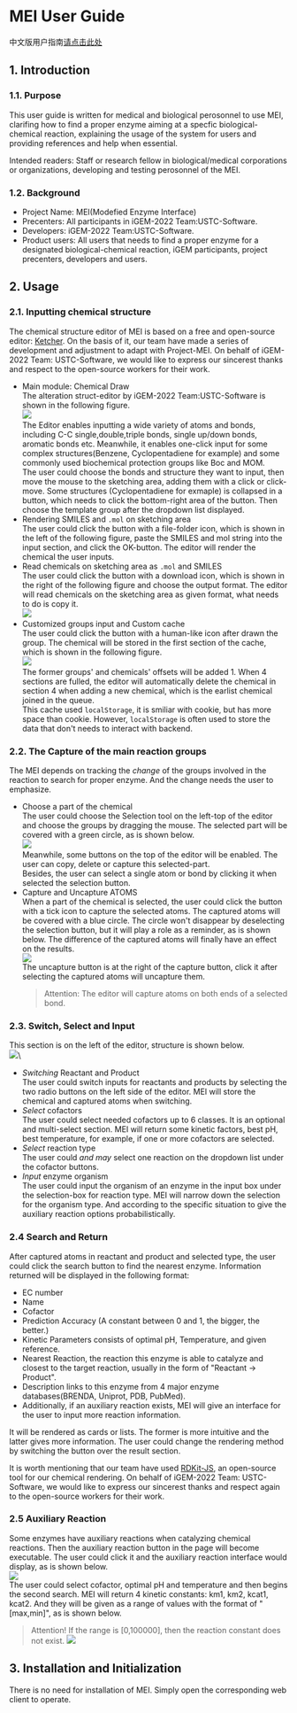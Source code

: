 # MEI User Guide

中文版用户指南[请点击此处](MEI-userguideCN.html)

## 1. Introduction

### 1.1. Purpose

This user guide is written for medical and biological perosonnel to use MEI, clarifing how to find a proper enzyme aiming at a specfic biological-chemical reaction, explaining the usage of the system for users and providing references and help when essential.

Intended readers: Staff or research fellow in biological/medical corporations or organizations, developing and testing perosonnel of the MEI.

### 1.2. Background

- Project Name: MEI(Modefied Enzyme Interface)
- Precenters: All participants in iGEM-2022 Team:USTC-Software.
- Developers: iGEM-2022 Team:USTC-Software.
- Product users: All users that needs to find a proper enzyme for a designated biological-chemical reaction, iGEM participants, project precenters, developers and users.

## 2. Usage

### 2.1. Inputting chemical structure

The chemical structure editor of MEI is based on a free and open-source editor: [Ketcher](https://github.com/ggasoftware/ketcher). On the basis of it, our team have made a series of development and adjustment to adapt with Project-MEI. On behalf of iGEM-2022 Team: USTC-Software, we would like to express our sincerest thanks and respect to the open-source workers for their work.

- Main module: Chemical Draw\
The alteration struct-editor by iGEM-2022 Team:USTC-Software is shown in the following figure.\
![](img/UG-0.png)\
The Editor enables inputting a wide variety of atoms and bonds, including C-C single,double,triple bonds, single up/down bonds, aromatic bonds etc. Meanwhile, it enables one-click input for some complex structures(Benzene, Cyclopentadiene for example) and some commonly used biochemical protection groups like Boc and MOM.\
The user could choose the bonds and structure they want to input, then move the mouse to the sketching area, adding them with a click or click-move. Some structures (Cyclopentadiene for exmaple) is collapsed in a button, which needs to click the bottom-right area of the button. Then choose the template group after the dropdown list displayed.
- Rendering SMILES and `.mol` on sketching area\
    The user could click the button with a file-folder icon, which is shown in the left of the following figure, paste the SMILES and mol string into the input section, and click the OK-button. The editor will render the chemical the user inputs.
- Read chemicals on sketching area as `.mol` and SMILES\
    The user could click the button with a download icon, which is shown in the right of the following figure and choose the output format. The editor will read chemicals on the sketching area as given format, what needs to do is copy it.\
    ![](img/UG-1.png)
- Customized groups input and Custom cache\
    The user could click the button with a human-like icon after drawn the group. The chemical will be stored in the first section of the cache, which is shown in the following figure.\
    ![](img/UG-2.png)\
    The former groups' and chemicals' offsets will be added 1. When 4 sections are fulled, the editor will automatically delete the chemical in section 4 when adding a new chemical, which is the earlist chemical joined in the queue.\
    This cache used `localStorage`, it is smiliar with cookie, but has more space than cookie. However, `localStorage` is often used to store the data that don't needs to interact with backend.

### 2.2. The Capture of the main reaction groups
The MEI depends on tracking the *change* of the groups involved in the reaction to search for proper enzyme. And the change needs the user to emphasize.
- Choose a part of the chemical\
    The user could choose the Selection tool on the left-top of the editor and choose the groups by dragging the mouse. The selected part will be covered with a green circle, as is shown below.\
    ![](img/UG-3.png)\
    Meanwhile, some buttons on the top of the editor will be enabled. The user can copy, delete or capture this selected-part.\
    Besides, the user can select a single atom or bond by clicking it when selected the selection button.
- Capture and Uncapture ATOMS\
    When a part of the chemical is selected, the user could click the button with a tick icon to capture the selected atoms. The captured atoms will be covered with a blue circle. The circle won't disappear by deselecting the selection button, but it will play a role as a reminder, as is shown below. The difference of the captured atoms will finally have an effect on the results.\
    ![](img/UG-4.png)\
    The uncapture button is at the right of the capture button, click it after selecting the captured atoms will uncapture them.
    >Attention: The editor will capture atoms on both ends of a selected bond.

### 2.3. Switch, Select and Input
This section is on the left of the editor, structure is shown below.\
![](img/UG-5.png)\
- *Switching* Reactant and Product\
    The user could switch inputs for reactants and products by selecting the two radio buttons on the left side of the editor. MEI will store the chemical and captured atoms when switching.
- *Select* cofactors\
    The user could select needed cofactors up to 6 classes. It is an optional and multi-select section. MEI will return some kinetic factors, best pH, best temperature, for example, if one or more cofactors are selected.
- *Select* reaction type\
    The user could *and may* select one reaction on the dropdown list under the cofactor buttons.
- *Input* enzyme organism\
    The user could input the organism of an enzyme in the input box under the selection-box for reaction type. MEI will narrow down the selection for the organism type. And according to the specific situation to give the auxiliary reaction options probabilistically.

### 2.4 Search and Return
After captured atoms in reactant and product and selected type, the user could click the search button to find the nearest enzyme. Information returned will be displayed in the following format:
- EC number
- Name
- Cofactor
- Prediction Accuracy (A constant between 0 and 1, the bigger, the better.)
- Kinetic Parameters consists of optimal pH, Temperature, and given reference.
- Nearest Reaction, the reaction this enzyme is able to catalyze and closest to the target reaction, usually in the form of "Reactant -> Product".
- Description links to this enzyme from 4 major enzyme databases(BRENDA, Uniprot, PDB, PubMed).
- Additionally, if an auxiliary reaction exists, MEI will give an interface for the user to input more reaction information.

It will be rendered as cards or lists. The former is more intuitive and the latter gives more information. The user could change the rendering method by switching the button over the result section.

It is worth mentioning that our team have used [RDKit-JS](https://github.com/rdkit/rdkit-js), an open-source tool for our chemical rendering. On behalf of iGEM-2022 Team: USTC-Software, we would like to express our sincerest thanks and respect again to the open-source workers for their work.

### 2.5 Auxiliary Reaction
Some enzymes have auxiliary reactions when catalyzing chemical reactions. Then the auxiliary reaction button in the page will become executable. The user could click it and the auxiliary reaction interface would display, as is shown below.\
![](img/UG-6.png)\
The user could select cofactor, optimal pH and temperature and then begins the second search. MEI will return 4 kinetic constants: km1, km2, kcat1, kcat2. And they will be given as a range of values with the format of "[max,min]", as is shown below.
>Attention! If the range is [0,100000], then the reaction constant does not exist.
![](img/UG-7.png)

## 3. Installation and Initialization

There is no need for installation of MEI. Simply open the corresponding web client to operate.